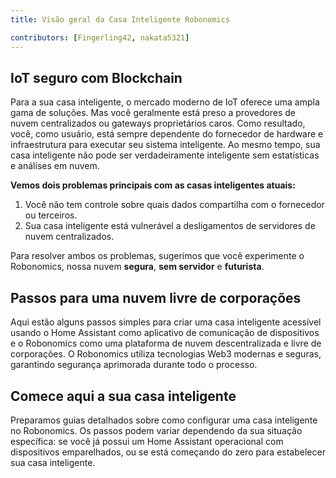 ```yaml
---
title: Visão geral da Casa Inteligente Robonomics

contributors: [Fingerling42, nakata5321]
---
```


## IoT seguro com Blockchain 

Para a sua casa inteligente, o mercado moderno de IoT oferece uma ampla gama de soluções. Mas você geralmente está preso a provedores de nuvem centralizados ou gateways proprietários caros. Como resultado, você, como usuário, está sempre dependente do fornecedor de hardware e infraestrutura para executar seu sistema inteligente. Ao mesmo tempo, sua casa inteligente não pode ser verdadeiramente inteligente sem estatísticas e análises em nuvem.

<robo-wiki-video loop controls :videos="[{src: 'https://crustipfs.info/ipfs/QmStCDsEHCYwVYvnDdmZBMnobPmrgZx3iJLm65b8XNzKQa', type:'mp4'}, {src: 'https://crustipfs.info/ipfs/QmdZKkPJCa9GEN43iUBX81jfrFTDxcn7J6wWURrwNVwcKx', type:'webm'}]"  cover="covers/cover-3.png" />

**Vemos dois problemas principais com as casas inteligentes atuais:**

1. Você não tem controle sobre quais dados compartilha com o fornecedor ou terceiros.
2. Sua casa inteligente está vulnerável a desligamentos de servidores de nuvem centralizados. 

<robo-wiki-picture src="home-assistant/ha-problems.png" />

Para resolver ambos os problemas, sugerimos que você experimente o Robonomics, nossa nuvem **segura**, **sem servidor** e **futurista**.

<robo-wiki-picture src="home-assistant/ha-robonomics.png" />

## Passos para uma nuvem livre de corporações

Aqui estão alguns passos simples para criar uma casa inteligente acessível usando o Home Assistant como aplicativo de comunicação de dispositivos e o Robonomics como uma plataforma de nuvem descentralizada e livre de corporações. O Robonomics utiliza tecnologias Web3 modernas e seguras, garantindo segurança aprimorada durante todo o processo.

<robo-wiki-picture src="home-assistant/robonomics-secure-blockchain-smart-home_3.png" />

## Comece aqui a sua casa inteligente

Preparamos guias detalhados sobre como configurar uma casa inteligente no Robonomics. Os passos podem variar dependendo da sua situação específica: se você já possui um Home Assistant operacional com dispositivos emparelhados, ou se está começando do zero para estabelecer sua casa inteligente.

<robo-wiki-grid-element-wrapper textAlign="center" :columns="2" flexible>
  <robo-wiki-grid-element>
    <robo-wiki-button link="/docs/pt/sub-activate/?topic=Upgrade Home Assistant OS" label="For Home Assistant users" block />
  </robo-wiki-grid-element>
  <robo-wiki-grid-element>
    <robo-wiki-button link="/docs/pt/hass-image-install" label="For new users" block />
  </robo-wiki-grid-element>
</robo-wiki-grid-element-wrapper>
